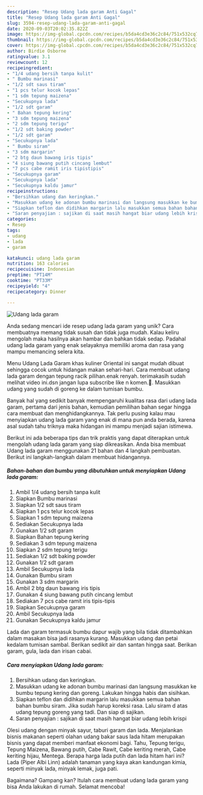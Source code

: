 ```yaml
---
description: "Resep Udang lada garam Anti Gagal"
title: "Resep Udang lada garam Anti Gagal"
slug: 3594-resep-udang-lada-garam-anti-gagal
date: 2020-09-03T20:02:35.822Z
image: https://img-global.cpcdn.com/recipes/b5da4cd3e36c2c84/751x532cq70/udang-lada-garam-foto-resep-utama.jpg
thumbnail: https://img-global.cpcdn.com/recipes/b5da4cd3e36c2c84/751x532cq70/udang-lada-garam-foto-resep-utama.jpg
cover: https://img-global.cpcdn.com/recipes/b5da4cd3e36c2c84/751x532cq70/udang-lada-garam-foto-resep-utama.jpg
author: Birdie Osborne
ratingvalue: 3.1
reviewcount: 12
recipeingredient:
- "1/4 udang bersih tanpa kulit"
- " Bumbu marinasi"
- "1/2 sdt saus tiram"
- "1 pcs telur kocok lepas"
- "1 sdm tepung maizena"
- "Secukupnya lada"
- "1/2 sdt garam"
- " Bahan tepung kering"
- "3 sdm tepung maizena"
- "2 sdm tepung terigu"
- "1/2 sdt baking powder"
- "1/2 sdt garam"
- "Secukupnya lada"
- " Bumbu siram"
- "3 sdm margarin"
- "2 btg daun bawang iris tipis"
- "4 siung bawang putih cincang lembut"
- "7 pcs cabe ramit iris tipistipis"
- "Secukupnya garam"
- "Secukupnya lada"
- "Secukupnya kaldu jamur"
recipeinstructions:
- "Bersihkan udang dan keringkan."
- "Masukkan udang ke adonan bumbu marinasi dan langsung masukkan ke bumbu tepung kering dan goreng. Lakukan hingga habis dan sisihkan."
- "Siapkan teflon dan didihkan margarin lalu masukkan semua bahan bahan bumbu siram. Jika sudah harup koreksi rasa. Lalu siram d atas udang tepung goreng yang tadi. Dan siap di sajikan."
- "Saran penyajian : sajikan di saat masih hangat biar udang lebih krispi"
categories:
- Resep
tags:
- udang
- lada
- garam

katakunci: udang lada garam 
nutrition: 163 calories
recipecuisine: Indonesian
preptime: "PT14M"
cooktime: "PT33M"
recipeyield: "4"
recipecategory: Dinner

---
```



![Udang lada garam](https://img-global.cpcdn.com/recipes/b5da4cd3e36c2c84/751x532cq70/udang-lada-garam-foto-resep-utama.jpg)

Anda sedang mencari ide resep udang lada garam yang unik? Cara membuatnya memang tidak susah dan tidak juga mudah. Kalau keliru mengolah maka hasilnya akan hambar dan bahkan tidak sedap. Padahal udang lada garam yang enak selayaknya memiliki aroma dan rasa yang mampu memancing selera kita.

Menu Udang Lada Garam khas kuliner Oriental ini sangat mudah dibuat sehingga cocok untuk hidangan makan sehari-hari. Cara membuat udang lada garam dengan tepung racik pilihan.enak renyah. terimakasih sudah melihat video ini.dsn jangan lupa subscribe like n komen.🙏. Masukkan udang yang sudah di goreng ke dalam tumisan bumbu.

Banyak hal yang sedikit banyak mempengaruhi kualitas rasa dari udang lada garam, pertama dari jenis bahan, kemudian pemilihan bahan segar hingga cara membuat dan menghidangkannya. Tak perlu pusing kalau mau menyiapkan udang lada garam yang enak di mana pun anda berada, karena asal sudah tahu triknya maka hidangan ini mampu menjadi sajian istimewa.


Berikut ini ada beberapa tips dan trik praktis yang dapat diterapkan untuk mengolah udang lada garam yang siap dikreasikan. Anda bisa membuat Udang lada garam menggunakan 21 bahan dan 4 langkah pembuatan. Berikut ini langkah-langkah dalam membuat hidangannya.

<!--inarticleads1-->

##### Bahan-bahan dan bumbu yang dibutuhkan untuk menyiapkan Udang lada garam:

1. Ambil 1/4 udang bersih tanpa kulit
1. Siapkan  Bumbu marinasi
1. Siapkan 1/2 sdt saus tiram
1. Siapkan 1 pcs telur kocok lepas
1. Siapkan 1 sdm tepung maizena
1. Sediakan Secukupnya lada
1. Gunakan 1/2 sdt garam
1. Siapkan  Bahan tepung kering
1. Sediakan 3 sdm tepung maizena
1. Siapkan 2 sdm tepung terigu
1. Sediakan 1/2 sdt baking powder
1. Gunakan 1/2 sdt garam
1. Ambil Secukupnya lada
1. Gunakan  Bumbu siram
1. Gunakan 3 sdm margarin
1. Ambil 2 btg daun bawang iris tipis
1. Gunakan 4 siung bawang putih cincang lembut
1. Sediakan 7 pcs cabe ramit iris tipis-tipis
1. Siapkan Secukupnya garam
1. Ambil Secukupnya lada
1. Gunakan Secukupnya kaldu jamur


Lada dan garam termasuk bumbu dapur wajib yang bila tidak ditambahkan dalam masakan bisa jadi rasanya kurang. Masukkan udang dan petai kedalam tumisan sambal. Berikan sedikit air dan santan hingga saat. Berikan garam, gula, lada dan irisan cabai. 

<!--inarticleads2-->

##### Cara menyiapkan Udang lada garam:

1. Bersihkan udang dan keringkan.
1. Masukkan udang ke adonan bumbu marinasi dan langsung masukkan ke bumbu tepung kering dan goreng. Lakukan hingga habis dan sisihkan.
1. Siapkan teflon dan didihkan margarin lalu masukkan semua bahan bahan bumbu siram. Jika sudah harup koreksi rasa. Lalu siram d atas udang tepung goreng yang tadi. Dan siap di sajikan.
1. Saran penyajian : sajikan di saat masih hangat biar udang lebih krispi


Olesi udang dengan minyak sayur, taburi garam dan lada. Menjalankan bisnis makanan seperti olahan udang bakar saus lada hitam merupakan bisnis yang dapat memberi manfaat ekonomi bagi. Tahu, Tepung terigu, Tepung Maizena, Bawang putih, Cabe Rawit, Cabe keriting merah, Cabe keriting hijau, Mentega. Berapa harga lada putih dan lada hitam hari ini? Lada (Piper Albi Linn) adalah tanaman yang kaya akan kandungan kimia, seperti minyak lada, minyak lemak, juga pati. 

Bagaimana? Gampang kan? Itulah cara membuat udang lada garam yang bisa Anda lakukan di rumah. Selamat mencoba!
